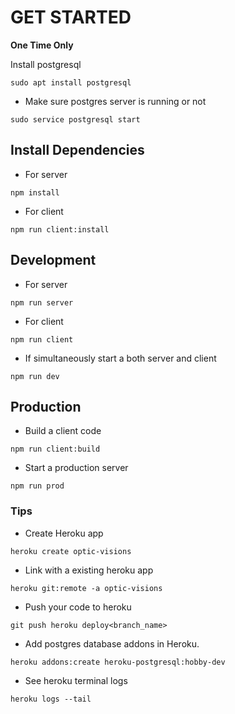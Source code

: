 # GET STARTED

**One Time Only**

Install postgresql
```shell
sudo apt install postgresql
```
- Make sure postgres server is running or not
```
sudo service postgresql start
```
## Install Dependencies

- For server
```shell
npm install
```

- For client
```shell
npm run client:install
```

## Development

- For server
```shell
npm run server
```

- For client
```shell
npm run client
```

- If simultaneously start a both server and client
```shell
npm run dev
```

## Production

- Build a client code
```
npm run client:build
```

- Start a production server
```
npm run prod
```

### Tips

- Create Heroku app
```shell
heroku create optic-visions
```

- Link with a existing heroku app
```
heroku git:remote -a optic-visions
```

- Push your code to heroku
```
git push heroku deploy<branch_name>
```

- Add postgres database addons in Heroku.
```shell
heroku addons:create heroku-postgresql:hobby-dev
```

- See heroku terminal logs
```shell
heroku logs --tail
```
